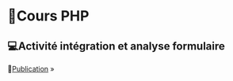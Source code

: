 # 🚀Cours PHP

## 💻Activité intégration et analyse formulaire 

:link:[Publication](https://giusmili.github.io/activit-php/) &raquo;
